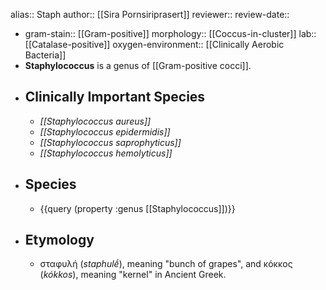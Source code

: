 alias:: Staph
author:: [[Sira Pornsiriprasert]] 
reviewer::
review-date::

- gram-stain:: [[Gram-positive]]
  morphology:: [[Coccus-in-cluster]] 
  lab:: [[Catalase-positive]]
  oxygen-environment:: [[Clinically Aerobic Bacteria]]
- **Staphylococcus** is a genus of [[Gram-positive cocci]].
- ## Clinically Important Species
	- *[[Staphylococcus aureus]]*
	- *[[Staphylococcus epidermidis]]*
	- *[[Staphylococcus saprophyticus]]*
	- *[[Staphylococcus hemolyticus]]*
- ## Species
	- {{query (property :genus [[Staphylococcus]])}}
- ## Etymology
	- σταφυλή (*staphulḗ*), meaning "bunch of grapes", and κόκκος (*kókkos*), meaning "kernel" in Ancient Greek.